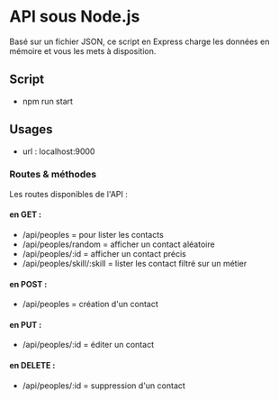 # API sous Node.js
Basé sur un fichier JSON, ce script en Express charge les données en mémoire et vous les mets à disposition.

## Script
- npm run start

## Usages
- url : localhost:9000

### Routes & méthodes
Les routes disponibles de l'API :

#### en GET :
- /api/peoples = pour lister les contacts
- /api/peoples/random = afficher un contact aléatoire
- /api/peoples/:id = afficher un contact précis
- /api/peoples/skill/:skill = lister les contact filtré sur un métier
#### en POST :
- /api/peoples = création d'un contact
#### en PUT :
- /api/peoples/:id = éditer un contact
#### en DELETE :
- /api/peoples/:id = suppression d'un contact